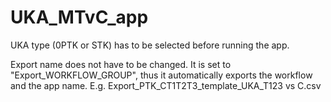 # UKA_MTvC_app

UKA type (0PTK or STK) has to be selected before running the app.

Export name does not have to be changed. It is set to "Export_WORKFLOW_GROUP", thus it automatically exports the workflow and the app name. E.g. Export_PTK_CT1T2T3_template_UKA_T123 vs C.csv